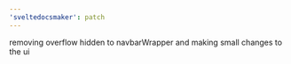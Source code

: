 ```yaml
---
'sveltedocsmaker': patch
---
```


removing overflow hidden to navbarWrapper and making small changes to the ui

